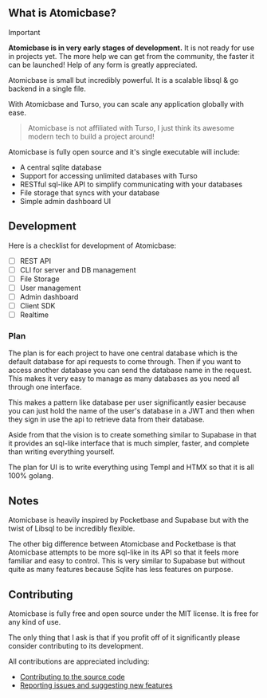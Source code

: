 
## What is Atomicbase?

> [!IMPORTANT]  
> **Atomicbase is in very early stages of development.** It is not ready for use in projects yet.
> The more help we can get from the community, the faster it can be launched! Help of any form is greatly appreciated.

Atomicbase is small but incredibly powerful. It is a scalable libsql & go backend in a single file.

With Atomicbase and Turso, you can scale any application globally with ease.

> Atomicbase is not affiliated with Turso, I just think its awesome modern tech to build a project around!

Atomicbase is fully open source and it's single executable will include:
- A central sqlite database
- Support for accessing unlimited databases with Turso
- RESTful sql-like API to simplify communicating with your databases
- File storage that syncs with your database
- Simple admin dashboard UI

## Development

Here is a checklist for development of Atomicbase:
- [ ] REST API
- [ ] CLI for server and DB management
- [ ] File Storage
- [ ] User management
- [ ] Admin dashboard
- [ ] Client SDK
- [ ] Realtime

### Plan

The plan is for each project to have one central database which is the default database for api requests to come through. Then if you want to access another database you can send the database name in the request. This makes it very easy to manage as many databases as you need all through one interface.

This makes a pattern like database per user significantly easier because you can just hold the name of the user's database in a JWT and then when they sign in use the api to retrieve data from their database.

Aside from that the vision is to create something similar to Supabase in that it provides an sql-like interface that is much simpler, faster, and complete than writing everything yourself.

The plan for UI is to write everything using Templ and HTMX so that it is all 100% golang.

## Notes

Atomicbase is heavily inspired by Pocketbase and Supabase but with the twist of Libsql to be incredibly flexible.

The other big difference between Atomicbase and Pocketbase is that Atomicbase attempts to be more sql-like in its API so that it feels more familiar and easy to control. This is very similar to Supabase but without quite as many features because Sqlite has less features on purpose.

## Contributing

Atomicbase is fully free and open source under the MIT license. It is free for any kind of use.

The only thing that I ask is that if you profit off of it significantly please consider contributing to its development.

All contributions are appreciated including:
- [Contributing to the source code](https://github.com/joe-ervin05/atomicbase/blob/main/CONTRIBUTING.MD)
- [Reporting issues and suggesting new features](https://github.com/joe-ervin05/atomicbase/issues)